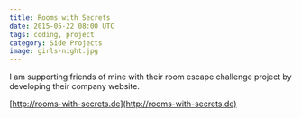 ```yaml
---
title: Rooms with Secrets
date: 2015-05-22 08:00 UTC
tags: coding, project
category: Side Projects
image: girls-night.jpg
---
```


I am supporting friends of mine with their room escape challenge project by developing their company website.

<span class="entypo-address"></span>[http://rooms-with-secrets.de](http://rooms-with-secrets.de)
